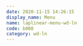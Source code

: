 ```yaml
---
date: 2020-11-15 14:26:15
display_name: Menu
name: laplinear-menu-wd-ln
code: b008
category: wd-ln
---
```

